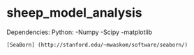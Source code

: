 # sheep_model_analysis

Dependencies:
  Python:
    -Numpy
    -Scipy
    -matplotlib
    
    [SeaBorn] (http://stanford.edu/~mwaskom/software/seaborn/)

